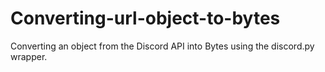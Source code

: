 # Converting-url-object-to-bytes
Converting an object from the Discord API into Bytes using the discord.py wrapper.
